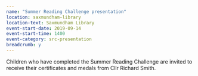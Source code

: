 ```yaml
---
name: "Summer Reading Challenge presentation"
location: saxmundham-library
location-text: Saxmundham Library
event-start-date: 2019-09-14
event-start-time: 1400
event-category: src-presentation
breadcrumb: y
---
```


Children who have completed the Summer Reading Challenge are invited to receive their certificates and medals from Cllr Richard Smith.
